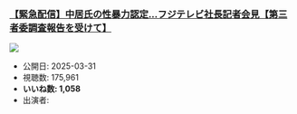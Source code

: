 ### [【緊急配信】中居氏の性暴力認定...フジテレビ社長記者会見【第三者委調査報告を受けて】](https://www.youtube.com/watch?v=9xgABY1tx8w)
[![](https://img.youtube.com/vi/9xgABY1tx8w/sddefault.jpg)](https://www.youtube.com/watch?v=9xgABY1tx8w)
-   公開日: 2025-03-31
-   視聴数: 175,961
-   **いいね数: 1,058**
-   出演者: 

